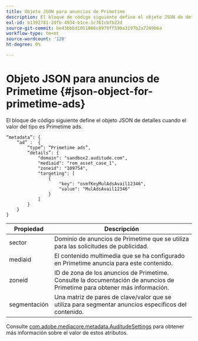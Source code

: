 ```yaml
---
title: Objeto JSON para anuncios de Primetime
description: El bloque de código siguiente define el objeto JSON de detalles cuando el valor del tipo es Primetime ads.
exl-id: b1392781-2dfb-4934-b1ce-1c761cbfb22d
source-git-commit: be43bbbd1051886c8979ff590a3197b2a7249b6a
workflow-type: tm+mt
source-wordcount: '120'
ht-degree: 0%

---
```


# Objeto JSON para anuncios de Primetime {#json-object-for-primetime-ads}

El bloque de código siguiente define el objeto JSON de detalles cuando el valor del tipo es Primetime ads.

```
“metadata”: {
    “ad” :  {
        “type”: “Primetime ads”,
        “details”: {
            "domain": "sandbox2.auditude.com",
            "mediaid": "rom_asset_case_1",
            "zoneid": "109754",
            "targeting": [
                {
                    "key": "osmfKeyMulAdsAvail12346",
                    "value": "MulAdsAvail12346"
                }
            ]
        }
    }
}
```

| Propiedad | Descripción |
|---|---|
| sector | Dominio de anuncios de Primetime que se utiliza para las solicitudes de publicidad. |
| mediaid | El contenido multimedia que se ha configurado en Primetime anuncia para este contenido. |
| zoneid | ID de zona de los anuncios de Primetime. Consulte la documentación de anuncios de Primetime para obtener más información. |
| segmentación | Una matriz de pares de clave/valor que se utiliza para segmentar anuncios específicos del contenido. |

Consulte [com.adobe.mediacore.metadata.AuditudeSettings](https://help.adobe.com/en_US/primetime/api/psdk/javadoc/com/adobe/mediacore/metadata/AuditudeSettings.html) para obtener más información sobre el valor de estos atributos.
